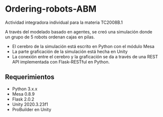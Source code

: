# Ordering-robots-ABM
Actividad integradora individual para la materia TC2008B.1

A través del modelado basado en agentes, se creó una simulación donde un grupo de 5 robots ordenan cajas en pilas.

- El cerebro de la simulación está escrito en Python con el módulo Mesa
- La parte graficación de la simulación está hecha en Unity
- La conexión entre el cerebro y la graficación se da a través de una REST API implementada con Flask-RESTful en Python.

## Requerimientos
- Python 3.x.x
- Mesa 0.8.9
- Flask 2.0.2
- Unity 2020.3.23f1
- ProBuilder en Unity
